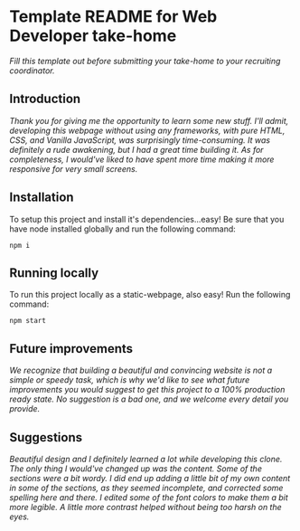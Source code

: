 # Template README for Web Developer take-home

*Fill this template out before submitting your take-home to your recruiting
coordinator.*

## Introduction

*Thank you for giving me the opportunity to learn some new stuff. I'll admit, developing this webpage
without using any frameworks, with pure HTML, CSS, and Vanilla JavaScript, was surprisingly time-consuming.
It was definitely a rude awakening, but I had a great time building it.
As for completeness, I would've liked to have spent more time making it more responsive for 
very small screens.*

## Installation

To setup this project and install it's dependencies...easy! Be sure that you have node installed globally and run the
following command:

```
npm i
```

## Running locally

To run this project locally as a static-webpage, also easy! Run the following command:

```
npm start
```

## Future improvements

*We recognize that building a beautiful and convincing website is not a
simple or speedy task, which is why we'd like to see what future
improvements you would suggest to get this project to a 100% production
ready state. No suggestion is a bad one, and we welcome every detail you
provide.*

## Suggestions

*Beautiful design and I definitely learned a lot while developing this clone. The only thing I would've changed
up was the content. Some of the sections were a bit wordy. I did end up adding a little bit of my own content in some
of the sections, as they seemed incomplete, and corrected some spelling here and there. I edited some of the font colors 
to make them a bit more legible. A little more contrast helped without being too harsh on the eyes.*